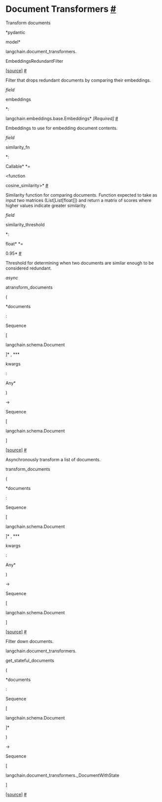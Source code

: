 




 Document Transformers
 [#](#module-langchain.document_transformers "Permalink to this headline")
==================================================================================================



 Transform documents
 




*pydantic
 

 model*


 langchain.document_transformers.
 



 EmbeddingsRedundantFilter
 

[[source]](../../_modules/langchain/document_transformers#EmbeddingsRedundantFilter)
[#](#langchain.document_transformers.EmbeddingsRedundantFilter "Permalink to this definition") 



 Filter that drops redundant documents by comparing their embeddings.
 




*field*


 embeddings
 

*:
 




 langchain.embeddings.base.Embeddings*
*[Required]*
[#](#langchain.document_transformers.EmbeddingsRedundantFilter.embeddings "Permalink to this definition") 



 Embeddings to use for embedding document contents.
 






*field*


 similarity_fn
 

*:
 




 Callable*
*=
 




 <function
 

 cosine_similarity>*
[#](#langchain.document_transformers.EmbeddingsRedundantFilter.similarity_fn "Permalink to this definition") 



 Similarity function for comparing documents. Function expected to take as input
two matrices (List[List[float]]) and return a matrix of scores where higher values
indicate greater similarity.
 






*field*


 similarity_threshold
 

*:
 




 float*
*=
 




 0.95*
[#](#langchain.document_transformers.EmbeddingsRedundantFilter.similarity_threshold "Permalink to this definition") 



 Threshold for determining when two documents are similar enough
to be considered redundant.
 






*async*


 atransform_documents
 


 (
 
*documents
 



 :
 





 Sequence
 


 [
 


 langchain.schema.Document
 


 ]*
 ,
 *\*\*
 



 kwargs
 



 :
 





 Any*

 )
 


 →
 


 Sequence
 


 [
 


 langchain.schema.Document
 


 ]
 



[[source]](../../_modules/langchain/document_transformers#EmbeddingsRedundantFilter.atransform_documents)
[#](#langchain.document_transformers.EmbeddingsRedundantFilter.atransform_documents "Permalink to this definition") 



 Asynchronously transform a list of documents.
 








 transform_documents
 


 (
 
*documents
 



 :
 





 Sequence
 


 [
 


 langchain.schema.Document
 


 ]*
 ,
 *\*\*
 



 kwargs
 



 :
 





 Any*

 )
 


 →
 


 Sequence
 


 [
 


 langchain.schema.Document
 


 ]
 



[[source]](../../_modules/langchain/document_transformers#EmbeddingsRedundantFilter.transform_documents)
[#](#langchain.document_transformers.EmbeddingsRedundantFilter.transform_documents "Permalink to this definition") 



 Filter down documents.
 










 langchain.document_transformers.
 



 get_stateful_documents
 


 (
 
*documents
 



 :
 





 Sequence
 


 [
 


 langchain.schema.Document
 


 ]*

 )
 


 →
 


 Sequence
 


 [
 


 langchain.document_transformers._DocumentWithState
 


 ]
 



[[source]](../../_modules/langchain/document_transformers#get_stateful_documents)
[#](#langchain.document_transformers.get_stateful_documents "Permalink to this definition") 






